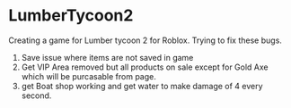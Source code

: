# LumberTycoon2
Creating a game for Lumber tycoon 2 for Roblox.
Trying to fix these bugs.
1. Save issue where items are not saved in game
2. Get VIP Area removed but all products on sale except for Gold Axe which will be purcasable from page.
3. get Boat shop working and get water to make damage of 4 every second.
